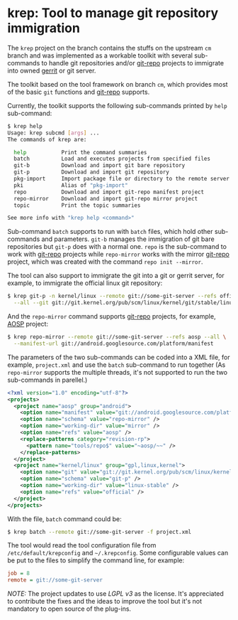 krep: Tool to manage git repository immigration
================================================

The `krep` project on the branch contains the stuffs on the upstream `cm`
branch and was implemented as a workable toolkit with several sub-commands to
handle git repositories and/or [git-repo] projects to immigrate into owned
[gerrit] or git server.

The toolkit based on the tool framework on branch `cm`, which provides most of
the basic `git` functions and [git-repo] supports.

Currently, the toolkit supports the following sub-commands printed by `help`
sub-command:

```bash
$ krep help
Usage: krep subcmd [args] ...
The commands of krep are:

  help           Print the command summaries
  batch          Load and executes projects from specified files
  git-b          Download and import git bare repository
  git-p          Download and import git repository
  pkg-import     Import package file or directory to the remote server
  pki            Alias of "pkg-import"
  repo           Download and import git-repo manifest project
  repo-mirror    Download and import git-repo mirror project
  topic          Print the topic summaries

See more info with "krep help <command>"
```

Sub-command `batch` supports to run with `batch` files, which hold other sub-
commands and parameters. `git-b` manages the immigration of git bare
repositories but `git-p` does with a normal one. `repo` is the sub-command
to work with [git-repo] projects while `repo-mirror` works with the mirror
[git-repo] project, which was created with the command `repo init --mirror`.

The tool can also support to immigrate the git into a git or gerrit server, for
example, to immigrate the official linux git repository:

```bash
$ krep git-p -n kernel/linux --remote git://some-git-server --refs official \
  --all --git git://git.kernel.org/pub/scm/linux/kernel/git/stable/linux-stable.git
```

And the `repo-mirror` command supports [git-repo] projects, for example, [AOSP]
project:

```bash
$ krep repo-mirror --remote git://some-git-server --refs aosp --all \
  --manifest-url git://android.googlesource.com/platform/manifest
```

The parameters of the two sub-commands can be coded into a XML file, for
example, `project.xml` and use the `batch` sub-command to run together (As
`repo-mirror` supports the multiple threads, it's not supported to run the two
sub-commands in parellel.)

```xml
<?xml version="1.0" encoding="utf-8"?>
<projects>
  <project name="aosp" group="android">
    <option name="manifest" value="git://android.googlesource.com/platform/manifest" />
    <option name="schema" value="repo-mirror" />
    <option name="working-dir" value="mirror" />
    <option name="refs" value="aosp" />
    <replace-patterns category="revision-rp">
      <pattern name="tools/repo$" value="~aosp/~~" />
    </replace-patterns>
  </project>
  <project name="kernel/linux" group="gpl,linux,kernel">
    <option name="git" value="git://git.kernel.org/pub/scm/linux/kernel/git/stable/linux-stable.git" />
    <option name="schema" value="git-p" />
    <option name="working-dir" value="linux-stable" />
    <option name="refs" value="official" />
  </project>
</projects>
```

With the file, `batch` command could be:

```bash
$ krep batch --remote git://some-git-server -f project.xml
```

The tool would read the tool configuration file from `/etc/default/krepconfig`
and `~/.krepconfig`. Some configurable values can be put to the files to
simplify the command line, for example:

```ini
job = 8
remote = git://some-git-server
```

*NOTE:* The project updates to use *LGPL v3* as the license. It's appreciated to
contribute the fixes and the ideas to improve the tool but it's not mandatory to
open source of the plug-ins.

[AOSP]: https://source.android.com
[gerrit]: https://www.gerritcodereview.com
[git-repo]: https://gerrit.googlesource.com/git-repo
